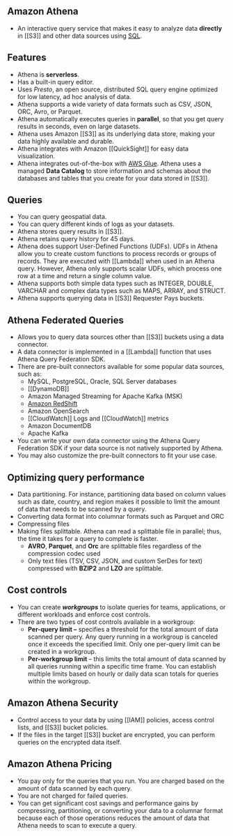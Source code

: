 ## Amazon Athena

- An interactive query service that makes it easy to analyze data **directly** in [[S3]] and other data sources using [SQL](https://tutorialsdojo.com/azure-sql/).

## **Features**

- Athena is **serverless**.
- Has a built-in query editor.
- Uses _Presto_, an open source, distributed SQL query engine optimized for low latency, ad hoc analysis of data.
- Athena supports a wide variety of data formats such as CSV, JSON, ORC, Avro, or Parquet.
- Athena automatically executes queries in **parallel**, so that you get query results in seconds, even on large datasets.
- Athena uses Amazon [[S3]] as its underlying data store, making your data highly available and durable.
- Athena integrates with Amazon [[QuickSight]] for easy data visualization.
- Athena integrates out-of-the-box with [AWS Glue](https://tutorialsdojo.com/aws-glue/).
Athena uses a managed **Data Catalog** to store information and schemas about the databases and tables that you create for your data stored in [[S3]].

## **Queries**

- You can query geospatial data.
- You can query different kinds of logs as your datasets.
- Athena stores query results in [[S3]].
- Athena retains query history for 45 days.
- Athena does support User-Defined Functions (UDFs). UDFs in Athena allow you to create custom functions to process records or groups of records. They are executed with [[Lambda]] when used in an Athena query. However, Athena only supports scalar UDFs, which process one row at a time and return a single column value.
- Athena supports both simple data types such as INTEGER, DOUBLE, VARCHAR and complex data types such as MAPS, ARRAY, and STRUCT.
- Athena supports querying data in [[S3]] Requester Pays buckets.

## Athena Federated Queries

- Allows you to query data sources other than [[S3]] buckets using a data connector.
- A data connector is implemented in a [[Lambda]] function that uses Athena Query Federation SDK.
- There are pre-built connectors available for some popular data sources, such as:
    - MySQL, PostgreSQL, Oracle, SQL Server databases
    - [[DynamoDB]]
    - Amazon Managed Streaming for Apache Kafka (MSK)
    - [Amazon RedShift](https://tutorialsdojo.com/amazon-redshift/)
    - Amazon OpenSearch
    - [[CloudWatch]] Logs and [[CloudWatch]] metrics
    - Amazon DocumentDB
    - Apache Kafka
- You can write your own data connector using the Athena Query Federation SDK if your data source is not natively supported by Athena.
- You may also customize the pre-built connectors to fit your use case.

## Optimizing query performance

- Data partitioning. For instance, partitioning data based on column values such as date, country, and region makes it possible to limit the amount of data that needs to be scanned by a query.
- Converting data format into columnar formats such as Parquet and ORC
- Compressing files
- Making files splittable. Athena can read a splittable file in parallel; thus, the time it takes for a query to complete is faster.
    - **AVRO**, **Parquet**, and **Orc** are splittable files regardless of the compression codec used
    - Only text files (TSV, CSV, JSON, and custom SerDes for text) compressed with **BZIP2** and **LZO** are splittable.

## Cost controls

- You can create **_workgroups_** to isolate queries for teams, applications, or different workloads and enforce cost controls.
- There are two types of cost controls available in a workgroup:
    - **Per-query limit –** specifies a threshold for the total amount of data scanned per query. Any query running in a workgroup is canceled once it exceeds the specified limit. Only one per-query limit can be created in a workgroup.
    - **Per-workgroup limit** – this limits the total amount of data scanned by all queries running within a specific time frame. You can establish multiple limits based on hourly or daily data scan totals for queries within the workgroup.

## **Amazon Athena Security**

- Control access to your data by using [[IAM]] policies, access control lists, and [[S3]] bucket policies.
- If the files in the target [[S3]] bucket are encrypted, you can perform queries on the encrypted data itself.

## **Amazon Athena Pricing**

- You pay only for the queries that you run. You are charged based on the amount of data scanned by each query.
- You are not charged for failed queries.
- You can get significant cost savings and performance gains by compressing, partitioning, or converting your data to a columnar format because each of those operations reduces the amount of data that Athena needs to scan to execute a query.